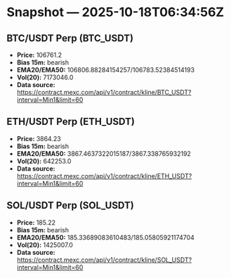 # Snapshot — 2025-10-18T06:34:56Z

## BTC/USDT Perp (BTC_USDT)
- **Price:** 106761.2
- **Bias 15m:** bearish
- **EMA20/EMA50:** 106806.88284154257/106783.52384514193
- **Vol(20):** 7173046.0
- **Data source:** https://contract.mexc.com/api/v1/contract/kline/BTC_USDT?interval=Min1&limit=60

## ETH/USDT Perp (ETH_USDT)
- **Price:** 3864.23
- **Bias 15m:** bearish
- **EMA20/EMA50:** 3867.4637322015187/3867.338765932192
- **Vol(20):** 642253.0
- **Data source:** https://contract.mexc.com/api/v1/contract/kline/ETH_USDT?interval=Min1&limit=60

## SOL/USDT Perp (SOL_USDT)
- **Price:** 185.22
- **Bias 15m:** bearish
- **EMA20/EMA50:** 185.33689083610483/185.05805921174704
- **Vol(20):** 1425007.0
- **Data source:** https://contract.mexc.com/api/v1/contract/kline/SOL_USDT?interval=Min1&limit=60
